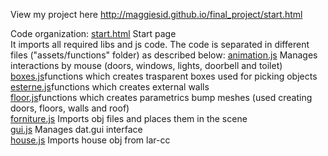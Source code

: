 View my project here http://maggiesid.github.io/final_project/start.html

Code organization:
<a href="https://github.com/cvdlab-cg/440845/blob/master/final_project/WebContent/start.html">start.html</a> Start page </br>
It imports all required libs and js code. The code is separated in different files ("assets/functions" folder) as described below:
<a href="https://github.com/cvdlab-cg/440845/blob/master/final_project/WebContent/assets/functions/animation.js">animation.js</a> Manages interactions by mouse (doors, windows, lights, doorbell and toilet) </br>
<a href="https://github.com/cvdlab-cg/440845/blob/master/final_project/WebContent/assets/functions/boxes.js">boxes.js</a>functions which creates trasparent boxes used for picking objects </br>
<a href="https://github.com/cvdlab-cg/440845/blob/master/final_project/WebContent/assets/functions/esterne.js">esterne.js</a>functions which creates external walls </br>
<a href="https://github.com/cvdlab-cg/440845/blob/master/final_project/WebContent/assets/functions/floor.js">floor.js</a>functions which creates parametrics bump meshes (used creating doors, floors, walls and roof) </br>
<a href="https://github.com/cvdlab-cg/440845/blob/master/final_project/WebContent/assets/functions/forniture.js">forniture.js</a> Imports obj files  and places them in the scene </br>
<a href="https://github.com/cvdlab-cg/440845/blob/master/final_project/WebContent/assets/functions/gui.js">gui.js</a> Manages dat.gui interface </br>
<a href="https://github.com/cvdlab-cg/440845/blob/master/final_project/WebContent/assets/functions/house.js">house.js</a> Imports house obj from lar-cc </br>


